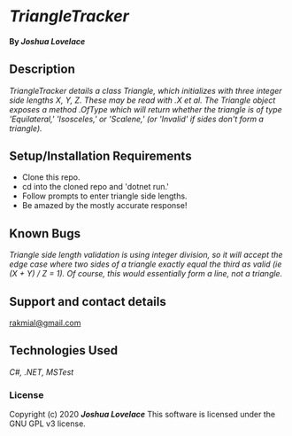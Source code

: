 
# _TriangleTracker_
#### By _**Joshua Lovelace**_

## Description

_TriangleTracker details a class Triangle, which initializes with three integer side lengths X, Y, Z. These may be read with .X et al. The Triangle object exposes a method .OfType which will return whether the triangle is of type 'Equilateral,' 'Isosceles,' or 'Scalene,' (or 'Invalid' if sides don't form a triangle)._

## Setup/Installation Requirements

* Clone this repo.
* cd into the cloned repo and 'dotnet run.'
* Follow prompts to enter triangle side lengths.
* Be amazed by the mostly accurate response!

## Known Bugs

_Triangle side length validation is using integer division, so it will accept the edge case where two sides of a triangle exactly equal the third as valid (ie (X + Y) / Z = 1). Of course, this would essentially form a line, not a triangle._

## Support and contact details

rakmial@gmail.com

## Technologies Used

_C#, .NET, MSTest_

### License

Copyright (c) 2020 **_Joshua Lovelace_**
This software is licensed under the GNU GPL v3 license.